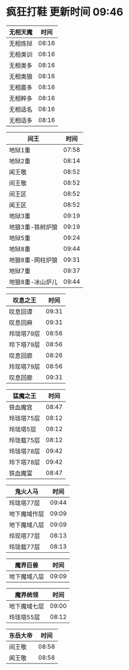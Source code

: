 # 疯狂打鞋 更新时间 09:46

| 无相天魔   | 时间    |
|--------|-------|
| 无相炼狱 | 08:16 |
| 无相类训 | 08:16 |
| 无相类多 | 08:16 |
| 无相类狼 | 08:16 |
| 无相震多 | 08:16 |
| 无相粹多 | 08:16 |
| 无相适名 | 08:16 |
| 无相适多 | 08:16 |

| 间王   | 时间    |
|--------|-------|
| 地狱1重 | 07:58 |
| 地狱2重 | 08:14 |
| 闻王敬 | 08:52 |
| 间王敬 | 08:52 |
| 间王区 | 08:52 |
| 闻王区 | 08:52 |
| 地狱3重 | 09:19 |
| 地狼3重-铁树炉狼 | 09:19 |
| 地狱5重 | 09:24 |
| 地狱8重 | 09:44 |
| 地狼8重-网柱炉狼 | 09:31 |
| 地狱7重 | 09:37 |
| 地狼8重-冰山炉儿 | 09:44 |

| 叹息之王   | 时间    |
|--------|-------|
| 叹息回谭 | 09:31 |
| 叹息回麻 | 09:31 |
| 玲珑塔79层 | 08:56 |
| 玲下塔79层 | 08:56 |
| 叹息回廓 | 08:26 |
| 玲现塔79层 | 08:56 |
| 叹息回廊 | 09:31 |

| 猛魔之王   | 时间    |
|--------|-------|
| 铁血魔宫 | 08:47 |
| 玲珑塔75层 | 08:12 |
| 玲珑塔5层 | 08:12 |
| 玲珑载75层 | 08:12 |
| 玲珑塔78层 | 09:42 |
| 玲下塔78层 | 09:42 |
| 铁血魔富 | 08:47 |

| 鬼火人马   | 时间    |
|--------|-------|
| 玲珑塔77层 | 09:44 |
| 地下魔域作层 | 09:09 |
| 地下魔域八层 | 09:09 |
| 玲现塔77层 | 08:13 |
| 玲珑载77层 | 08:13 |

| 魔界巨兽   | 时间    |
|--------|-------|
| 地下魔域八层 | 09:09 |

| 魔界统领   | 时间    |
|--------|-------|
| 地下魔域七层 | 09:00 |
| 玲珑塔55层 | 08:12 |

| 东岳大帝   | 时间    |
|--------|-------|
| 间王敬 | 08:58 |
| 闻王敬 | 08:58 |